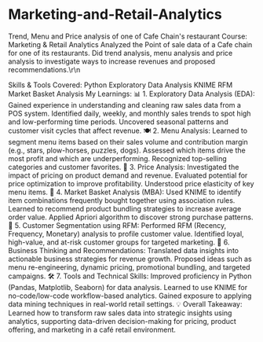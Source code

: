 # Marketing-and-Retail-Analytics
Trend, Menu and Price analysis of one of Cafe Chain's restaurant
Course: Marketing & Retail Analytics
Analyzed the Point of sale data of a Cafe chain for one of its restaurants. Did trend analysis, menu analysis and price analysis to investigate ways to increase revenues and proposed recommendations.\r\n

Skills & Tools Covered:
Python
Exploratory Data Analysis
KNIME
RFM
Market Basket Analysis
My Learnings:
📊 1. Exploratory Data Analysis (EDA): Gained experience in understanding and cleaning raw sales data from a POS system. Identified daily, weekly, and monthly sales trends to spot high and low-performing time periods. Uncovered seasonal patterns and customer visit cycles that affect revenue. 🍽️ 2. Menu Analysis: Learned to segment menu items based on their sales volume and contribution margin (e.g., stars, plow-horses, puzzles, dogs). Assessed which items drive the most profit and which are underperforming. Recognized top-selling categories and customer favorites. 💸 3. Price Analysis: Investigated the impact of pricing on product demand and revenue. Evaluated potential for price optimization to improve profitability. Understood price elasticity of key menu items. 🛒 4. Market Basket Analysis (MBA): Used KNIME to identify item combinations frequently bought together using association rules. Learned to recommend product bundling strategies to increase average order value. Applied Apriori algorithm to discover strong purchase patterns. 👥 5. Customer Segmentation using RFM: Performed RFM (Recency, Frequency, Monetary) analysis to profile customer value. Identified loyal, high-value, and at-risk customer groups for targeted marketing. 🧠 6. Business Thinking and Recommendations: Translated data insights into actionable business strategies for revenue growth. Proposed ideas such as menu re-engineering, dynamic pricing, promotional bundling, and targeted campaigns. 🛠️ 7. Tools and Technical Skills: Improved proficiency in Python (Pandas, Matplotlib, Seaborn) for data analysis. Learned to use KNIME for no-code/low-code workflow-based analytics. Gained exposure to applying data mining techniques in real-world retail settings. 💡 Overall Takeaway: Learned how to transform raw sales data into strategic insights using analytics, supporting data-driven decision-making for pricing, product offering, and marketing in a café retail environment.
